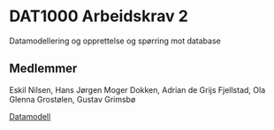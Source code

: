 # DAT1000 Arbeidskrav 2

Datamodellering og opprettelse og spørring mot database

## Medlemmer
Eskil Nilsen,
Hans Jørgen Moger Dokken,
Adrian de Grijs Fjellstad,
Ola Glenna Grostølen,
Gustav Grimsbø

[Datamodell](Arbeidskrav.pdf)
